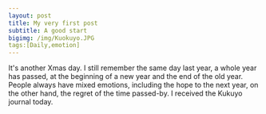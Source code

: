 ```yaml
---
layout: post
title: My very first post
subtitle: A good start
bigimg: /img/Kuokuyo.JPG
tags:[Daily,emotion]
---
```


It's another Xmas day. I still remember the same day last year, a whole year has passed, at the beginning of a new year and the end of the old year. People always have mixed emotions, including the hope to the next year, on the other hand, the regret of the time passed-by.
I received the Kukuyo journal today.

